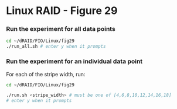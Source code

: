 # Linux RAID - Figure 29

### Run the experiment for all data points
```Bash
cd ~/dRAID/FIO/Linux/fig29
./run_all.sh # enter y when it prompts
```

### Run the experiment for an individual data point

For each of the stripe width, run:
```Bash
cd ~/dRAID/FIO/Linux/fig29

./run.sh <stripe_width> # must be one of [4,6,8,10,12,14,16,18]
# enter y when it prompts 
```